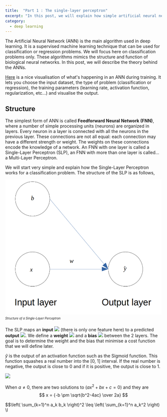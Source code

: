```yaml
---
title:  "Part 1 : The single-layer perceptron"
excerpt: "In this post, we will explain how simple artificial neural networks works"
category:
  - deep learning
---
```


The Artificial Neural Network (ANN) is the main algorithm used in deep learning. It is a supervised machine learning technique that can be used for classification or regression problems. We will focus here on classification problems only. These algorithms mimics the structure and function of biological neural networks. In this post, we will describe the theory behind the ANNs. 

[Here](https://playground.tensorflow.org/#activation=tanh&batchSize=10&dataset=circle&regDataset=reg-plane&learningRate=0.03&regularizationRate=0&noise=0&networkShape=4,2&seed=0.28570&showTestData=false&discretize=false&percTrainData=50&x=true&y=true&xTimesY=false&xSquared=false&ySquared=false&cosX=false&sinX=false&cosY=false&sinY=false&collectStats=false&problem=classification&initZero=false&hideText=false) is a nice visualisation of what's happening in an ANN during training. It lets you choose the input dataset, the type of problem (classification or regression), the training parameters (learning rate, activation function, regularization, etc...) and visualise the output.



## Structure


The simplest form of ANN is called **Feedforward Neural Network (FNN)**, where a number of simple processing units (neurons) are organized in layers. Every neuron in a layer is connected with all the neurons in the previous layer. These connections are not all equal: each connection may have a different strength or weight. The weights on these connections encode the knowledge of a network. An FNN with one layer is called a Single-Layer Perceptron (SLP), an FNN with more than one layer is called... a Multi-Layer Perceptron.

We will start very simple and explain how the Single-Layer Perceptron works for a classification problem. The structure of the SLP is as follows,



![machine learning types](/assets/images/datamachinist/SLP.png)
<sub><sup>*Structure of a Single-Layer Perceptron*</sup></sub>


The SLP maps an **input** <img src="https://render.githubusercontent.com/render/math?math=x"> (there is only one feature here) to a predicted **output** <img src="https://render.githubusercontent.com/render/math?math=\hat{y}">. We define a **weight** <img src="https://render.githubusercontent.com/render/math?math=w"> and a **bias** <img src="https://render.githubusercontent.com/render/math?math=b"> between the 2 layers. The goal is to determine the weight and the bias that minimise a cost function that we will define later.

$\hat{y}$ is the output of an activation function such as the Sigmoid function. This function squashes a real number into the [0, 1] interval. If the real number is negative, the output is close to 0 and if it is positive, the output is close to 1.



<img src="https://latex.codecogs.com/gif.latex?P(s | O_t )=\text { Probability of a sensor reading value when sleep onset is observed at a time bin } t " />


When $a \ne 0$, there are two solutions to $(ax^2 + bx + c = 0)$ and they are 
$$ x = {-b \pm \sqrt{b^2-4ac} \over 2a} $$

$$\left( \sum_{k=1}^n a_k b_k \right)^2 \leq \left( \sum_{k=1}^n a_k^2 \right) \l
